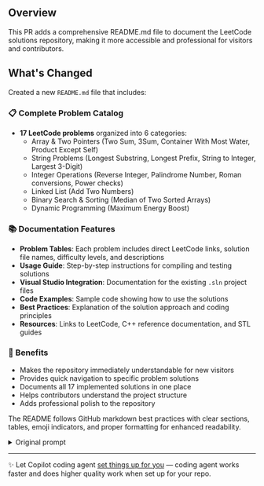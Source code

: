 ## Overview
This PR adds a comprehensive README.md file to document the LeetCode solutions repository, making it more accessible and professional for visitors and contributors.

## What's Changed
Created a new `README.md` file that includes:

### 📋 Complete Problem Catalog
- **17 LeetCode problems** organized into 6 categories:
  - Array & Two Pointers (Two Sum, 3Sum, Container With Most Water, Product Except Self)
  - String Problems (Longest Substring, Longest Prefix, String to Integer, Largest 3-Digit)
  - Integer Operations (Reverse Integer, Palindrome Number, Roman conversions, Power checks)
  - Linked List (Add Two Numbers)
  - Binary Search & Sorting (Median of Two Sorted Arrays)
  - Dynamic Programming (Maximum Energy Boost)

### 📚 Documentation Features
- **Problem Tables**: Each problem includes direct LeetCode links, solution file names, difficulty levels, and descriptions
- **Usage Guide**: Step-by-step instructions for compiling and testing solutions
- **Visual Studio Integration**: Documentation for the existing `.sln` project files
- **Code Examples**: Sample code showing how to use the solutions
- **Best Practices**: Explanation of the solution approach and coding principles
- **Resources**: Links to LeetCode, C++ reference documentation, and STL guides

### 🎯 Benefits
- Makes the repository immediately understandable for new visitors
- Provides quick navigation to specific problem solutions
- Documents all 17 implemented solutions in one place
- Helps contributors understand the project structure
- Adds professional polish to the repository

The README follows GitHub markdown best practices with clear sections, tables, emoji indicators, and proper formatting for enhanced readability.

<!-- START COPILOT CODING AGENT SUFFIX -->



<details>

<summary>Original prompt</summary>

> do the read me for this


</details>



<!-- START COPILOT CODING AGENT TIPS -->
---

✨ Let Copilot coding agent [set things up for you](https://github.com/azan-wasty/Leetcode/issues/new?title=✨+Set+up+Copilot+instructions&body=Configure%20instructions%20for%20this%20repository%20as%20documented%20in%20%5BBest%20practices%20for%20Copilot%20coding%20agent%20in%20your%20repository%5D%28https://gh.io/copilot-coding-agent-tips%29%2E%0A%0A%3COnboard%20this%20repo%3E&assignees=copilot) — coding agent works faster and does higher quality work when set up for your repo.

